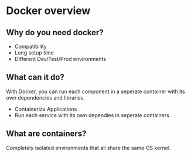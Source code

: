 # Docker overview

## Why do you need docker?

- Compatibility
- Long setup time
- Different Dev/Test/Prod environments

## What can it do?

With Docker, you can run each component in a seperate container with its own dependencies and libraries.

- Containerize Applications
- Run each service with its own dependies in seperate containers

## What are containers?

Completely isolated environments that all share the same OS kernel.


